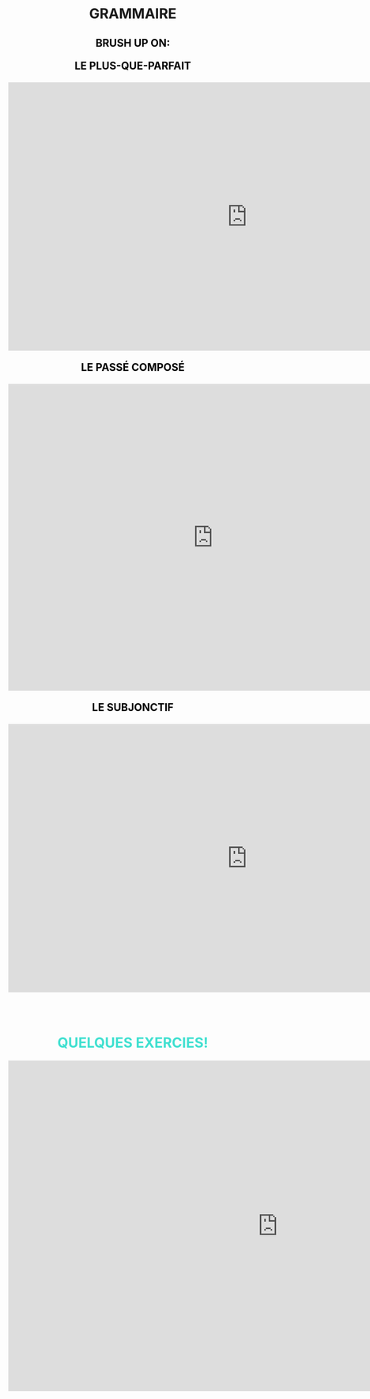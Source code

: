 <h1 align="center">
  <b style="color:dark blue;">GRAMMAIRE</b><br>
</h1>

<h2 align="center">
  <b style="color:black;">BRUSH UP ON:<br>
    
<p style="colour:dark blue> L'IMPARFAIT </p>
<iframe width="828" height="621" src="https://www.youtube.com/embed/U5KXfaeJJ_4" frameborder="0" allow="accelerometer; autoplay; encrypted-media; gyroscope; picture-in-picture" allowfullscreen></iframe>

<p> LE PLUS-QUE-PARFAIT </p>
<iframe width="966" height="543" src="https://www.youtube.com/embed/fyXWwTE9raU" frameborder="0" allow="accelerometer; autoplay; encrypted-media; gyroscope; picture-in-picture" allowfullscreen></iframe>

<p> LE PASSÉ COMPOSÉ </p>
<iframe width="828" height="621" src="https://www.youtube.com/embed/mVAdruB1xu4" frameborder="0" allow="accelerometer; autoplay; encrypted-media; gyroscope; picture-in-picture" allowfullscreen></iframe>

<p> LE SUBJONCTIF </p>
<iframe width="966" height="543" src="https://www.youtube.com/embed/7dxSv02szlI" frameborder="0" allow="accelerometer; autoplay; encrypted-media; gyroscope; picture-in-picture" allowfullscreen></iframe>


</b><br>

<h1 align="center">
  <b style="color:turquoise;">QUELQUES EXERCIES! </b><br>
</h1>

 <iframe src="https://h5p.org/h5p/embed/401924" width="1090" height="669" frameborder="0" allowfullscreen="allowfullscreen"></iframe><script src="https://h5p.org/sites/all/modules/h5p/library/js/h5p-resizer.js" charset="UTF-8"></script>


